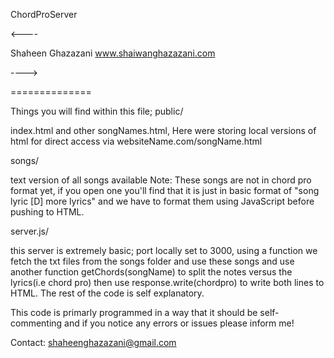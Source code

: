 ChordProServer

<----

Shaheen Ghazazani
www.shaiwanghazazani.com

---->

==============

Things you will find within this file;
public/ 

  index.html and other songNames.html, 
  Here were storing local versions of html for direct access via websiteName.com/songName.html
  
songs/

  text version of all songs available
  Note: These songs are not in chord pro format yet, if you open one you'll find that it is just in 
  basic format of "song lyric [D] more lyrics" and we have to format them using JavaScript before pushing to HTML.
  
server.js/

  this server is extremely basic; port locally set to 3000, using a function we fetch the txt files from the songs folder 
  and use these songs and use another function getChords(songName) to split the notes versus the lyrics(i.e chord pro) then use
  response.write(chordpro) to write both lines to HTML. The rest of the code is self explanatory. 
  
This code is primarly programmed in a way that it should be self-commenting and if you notice any errors or issues
please inform me!

Contact:
shaheenghazazani@gmail.com
